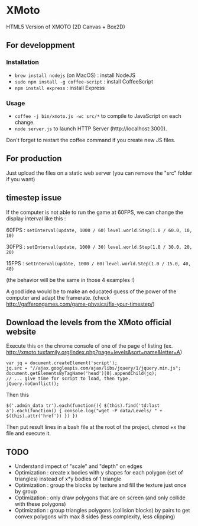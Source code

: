 XMoto
=====

HTML5 Version of XMOTO (2D Canvas + Box2D)

## For developpment

### Installation

 * ```brew install nodejs``` (on MacOS) : install NodeJS
 * ```sudo npm install -g coffee-script``` : install CoffeeScript
 * ```npm install express``` : install Express

### Usage

 * ```coffee -j bin/xmoto.js -wc src/*``` to compile to JavaScript on each change.
 * ```node server.js``` to launch HTTP Server (http://localhost:3000).

Don't forget to restart the coffee command if you create new JS files.

## For production

Just upload the files on a static web server (you can remove the "src" folder if you want)

## timestep issue

If the computer is not able to run the game at 60FPS, we can change the display interval like this :

60FPS :
```setInterval(update, 1000 / 60)```
```level.world.Step(1.0 / 60.0, 10, 10)```

30FPS :
```setInterval(update, 1000 / 30)```
```level.world.Step(1.0 / 30.0, 20, 20)```

15FPS :
```setInterval(update, 1000 / 60)```
```level.world.Step(1.0 / 15.0, 40, 40)```

(the behavior will be the same in those 4 examples !)

A good idea would be to make an educated guess of the power of the computer and adapt the framerate.
(check http://gafferongames.com/game-physics/fix-your-timestep/)

## Download the levels from the XMoto official website

Execute this on the chrome console of one of the page of listing (ex. http://xmoto.tuxfamily.org/index.php?page=levels&sort=name&letter=A)

```
var jq = document.createElement('script');
jq.src = "//ajax.googleapis.com/ajax/libs/jquery/1/jquery.min.js";
document.getElementsByTagName('head')[0].appendChild(jq);
// ... give time for script to load, then type.
jQuery.noConflict();
```

Then this

```
$('.admin_data tr').each(function(){ $(this).find('td:last a').each(function() { console.log("wget -P data/Levels/ " + $(this).attr('href')) }) })
```

Then put result lines in a bash file at the root of the project, chmod +x the file and execute it.

## TODO

 * Understand impect of "scale" and "depth" on edges
 * Optimization : create x bodies with y shapes for each polygon (set of triangles) instead of x*y bodies of 1 triangle
 * Optimization : group the blocks by texture and fill the texture just once by group
 * Optimization : only draw polygons that are on screen (and only collide with these polygons)
 * Optimization : group triangles polygons (collision blocks) by pairs to get convex polygons with max 8 sides (less complexity, less clipping)
